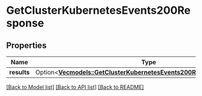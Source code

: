# GetClusterKubernetesEvents200Response

## Properties

Name | Type | Description | Notes
------------ | ------------- | ------------- | -------------
**results** | Option<[**Vec<models::GetClusterKubernetesEvents200ResponseResultsInner>**](get_cluster_kubernetes_events_200_response_results_inner.md)> |  | [optional]

[[Back to Model list]](../README.md#documentation-for-models) [[Back to API list]](../README.md#documentation-for-api-endpoints) [[Back to README]](../README.md)


